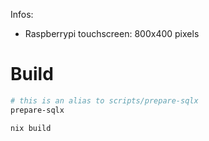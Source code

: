 Infos:
- Raspberrypi touchscreen: 800x400 pixels

# Build

```bash
# this is an alias to scripts/prepare-sqlx
prepare-sqlx

nix build

```

